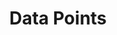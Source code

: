 ---
layout: infographic
title: "Data Points"
description: "Infographic test"
tags: infographic
categories: infographic
asset_pdf: "/assets/2021-07-28-infographic.pdf"
asset_png: "/assets/2021-07-28-infographic.png"
---